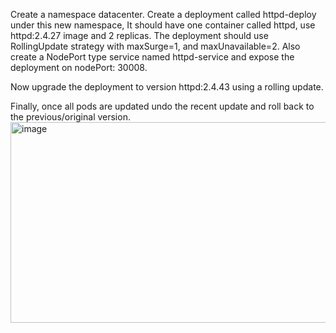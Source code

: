 Create a namespace datacenter. Create a deployment called httpd-deploy under this new namespace, It should have one container called httpd, use httpd:2.4.27 image and 2 replicas. The deployment should use RollingUpdate strategy with maxSurge=1, and maxUnavailable=2. Also create a NodePort type service named httpd-service and expose the deployment on nodePort: 30008.


Now upgrade the deployment to version httpd:2.4.43 using a rolling update.


Finally, once all pods are updated undo the recent update and roll back to the previous/original version.
<img width="980" height="321" alt="image" src="https://github.com/user-attachments/assets/b2ad9e6f-411e-4bef-b7c8-331a252bbde5" />
